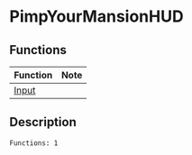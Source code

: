 # PimpYourMansionHUD
## Functions
| Function | Note |
|----------|------|
|[Input](Input.md)| |
## Description
```
Functions: 1
```